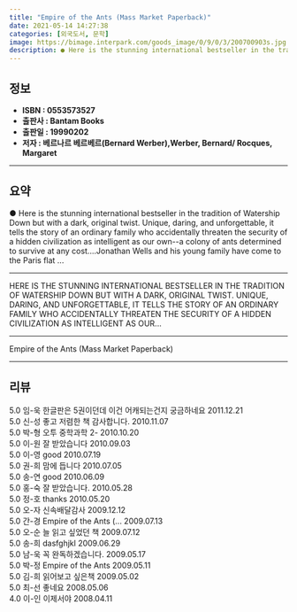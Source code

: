 ```yaml
---
title: "Empire of the Ants (Mass Market Paperback)"
date: 2021-05-14 14:27:38
categories: [외국도서, 문학]
image: https://bimage.interpark.com/goods_image/0/9/0/3/200700903s.jpg
description: ● Here is the stunning international bestseller in the tradition of Watership Down but with a dark, original twist. Unique, daring, and unforgettable, it tells
---
```


## **정보**

- **ISBN : 0553573527**
- **출판사 : Bantam Books**
- **출판일 : 19990202**
- **저자 : 베르나르 베르베르(Bernard Werber),Werber, Bernard/ Rocques, Margaret**

------



## **요약**

●  Here is the stunning international bestseller in the tradition of Watership Down but with a dark, original twist. Unique, daring, and unforgettable, it tells the story of an ordinary family who accidentally threaten the security of a hidden civilization as intelligent as our own--a colony of ants determined to survive at any cost....Jonathan Wells and his young family have come to the Paris flat ...

------

HERE IS THE STUNNING INTERNATIONAL BESTSELLER IN THE TRADITION OF WATERSHIP DOWN BUT WITH A DARK, ORIGINAL TWIST. UNIQUE, DARING, AND UNFORGETTABLE, IT TELLS THE STORY OF AN ORDINARY FAMILY WHO ACCIDENTALLY THREATEN THE SECURITY OF A HIDDEN CIVILIZATION AS INTELLIGENT AS OUR... 

------


Empire of the Ants (Mass Market Paperback) 

------


## **리뷰** 

5.0 임-욱 한글판은 5권이던데 이건 어캐되는건지 궁금하네요 2011.12.21 <br/>5.0 신-성 좋고 저렴한 책 감사합니다. 2010.11.07 <br/>5.0 박-형 오투 중학과학 2- 2010.10.20 <br/>5.0 이-원 잘 받았습니다 2010.09.03 <br/>5.0 이-영 good 2010.07.19 <br/>5.0 권-희 맘에 듭니다 2010.07.05 <br/>5.0 송-연 good 2010.06.09 <br/>5.0 홍-숙 잘 받았습니다. 2010.05.28 <br/>5.0 정-호 thanks 2010.05.20 <br/>5.0 오-자 신속배달감사 2009.12.12 <br/>5.0 간-경 Empire of the Ants (... 2009.07.13 <br/>5.0 오-순 늘 읽고 싶었던 책 2009.07.12 <br/>5.0 송-희 dasfghjkl 2009.06.29 <br/>5.0 남-욱 꼭 완독하겠습니다. 2009.05.17 <br/>5.0 박-정 Empire of the Ants 2009.05.11 <br/>5.0 김-희 읽어보고 싶은책 2009.05.02 <br/>5.0 최-선 좋네요 2008.05.06 <br/>4.0 이-인 이제서야 2008.04.11 <br/>